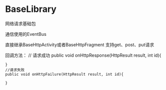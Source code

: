 # BaseLibrary
网络请求基础包

通信使用的EventBus 

直接继承BaseHttpActivity或者BaseHttpFragment
支持get、post、put请求

回调方法：
    // 请求成功
    public void onHttpResponse(HttpResult result, int id){

    }
    //请求失败
    public void onHttpFailure(HttpResult result, int id){

    }

